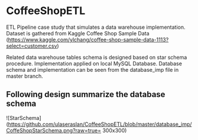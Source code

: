 # CoffeeShopETL

ETL Pipeline case study that simulates a data warehouse implementation. Dataset is gathered from Kaggle Coffee Shop Sample Data (https://www.kaggle.com/ylchang/coffee-shop-sample-data-1113?select=customer.csv)


Related data warehouse tables schema is designed based on star schema procedure. Implementation applied on local MySQL Database.
Database schema and implementation can be seen from the database_imp file in master branch.

## Following design summarize the database schema
![StarSchema](https://github.com/ulaseraslan/CoffeeShopETL/blob/master/database_imp/CoffeShopStarSchema.png?raw=true= 300x300)


